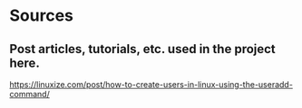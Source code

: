 # Sources
## Post articles, tutorials, etc. used in the project here.
https://linuxize.com/post/how-to-create-users-in-linux-using-the-useradd-command/

